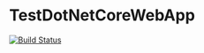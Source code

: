 # TestDotNetCoreWebApp
[![Build Status](https://dev.azure.com/abhinaygunna/TechSup400/_apis/build/status/Abhinay-exps.TestDotNetCoreWebApp?branchName=master)](https://dev.azure.com/abhinaygunna/TechSup400/_build/latest?definitionId=4&branchName=master)
